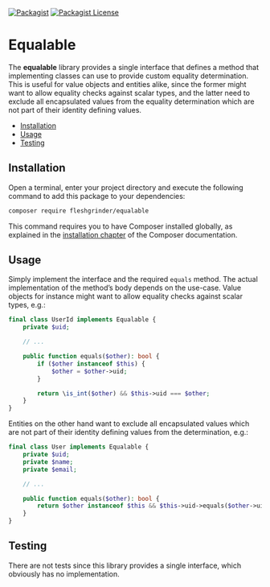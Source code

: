 [![Packagist](https://img.shields.io/packagist/v/Fleshgrinder/equalable.svg?style=flat-square)](https://packagist.org/packages/fleshgrinder/equalable)
[![Packagist License](https://img.shields.io/packagist/l/Fleshgrinder/equalable.svg?style=flat-square)](https://packagist.org/packages/fleshgrinder/equalable)
# Equalable
The **equalable** library provides a single interface that defines a method
 that implementing classes can use to provide custom equality determination.
 This is useful for value objects and entities alike, since the former might
 want to allow equality checks against scalar types, and the latter need to
 exclude all encapsulated values from the equality determination which are not
 part of their identity defining values.

- [Installation](#installation)
- [Usage](#usage)
- [Testing](#testing)

## Installation
Open a terminal, enter your project directory and execute the following command
 to add this package to your dependencies:

```bash
composer require fleshgrinder/equalable
```

This command requires you to have Composer installed globally, as explained in
 the [installation chapter](https://getcomposer.org/doc/00-intro.md) of the
 Composer documentation.

## Usage
Simply implement the interface and the required `equals` method. The actual
 implementation of the method’s body depends on the use-case. Value objects
 for instance might want to allow equality checks against scalar types, e.g.:

```php
final class UserId implements Equalable {
	private $uid;

	// ...

	public function equals($other): bool {
		if ($other instanceof $this) {
			$other = $other->uid;
		}

		return \is_int($other) && $this->uid === $other;
	}
}
```

Entities on the other hand want to exclude all encapsulated values which are
 not part of their identity defining values from the determination, e.g.:

```php
final class User implements Equalable {
	private $uid;
	private $name;
	private $email;

	// ...

	public function equals($other): bool {
		return $other instanceof $this && $this->uid->equals($other->uid);
	}
}
```

## Testing
There are not tests since this library provides a single interface, which
 obviously has no implementation.
